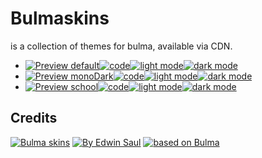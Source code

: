 # Bulmaskins
is a collection of themes for bulma, available via CDN.
-  [![ Preview default ](https://img.shields.io/badge/-default-blue)](https://saul11235.github.io/BulmaSkins?&skin=default)[![ code ](https://img.shields.io/badge/-code-white)](https://github.com/Saul11235/BulmaSkins/tree/main/skins/default)[![ light mode ](https://img.shields.io/badge/-light_mode-black)](https://saul11235.github.io/BulmaSkins?&skin=default&dark=false)[![ dark mode ](https://img.shields.io/badge/-dark_mode-black)](https://saul11235.github.io/BulmaSkins?&skin=default&dark=true)   
-  [![ Preview monoDark ](https://img.shields.io/badge/-monoDark-blue)](https://saul11235.github.io/BulmaSkins?&skin=monoDark)[![ code ](https://img.shields.io/badge/-code-white)](https://github.com/Saul11235/BulmaSkins/tree/main/skins/monoDark)[![ light mode ](https://img.shields.io/badge/-light_mode-black)](https://saul11235.github.io/BulmaSkins?&skin=monoDark&dark=false)[![ dark mode ](https://img.shields.io/badge/-dark_mode-black)](https://saul11235.github.io/BulmaSkins?&skin=monoDark&dark=true)   
-  [![ Preview school ](https://img.shields.io/badge/-school-blue)](https://saul11235.github.io/BulmaSkins?&skin=school)[![ code ](https://img.shields.io/badge/-code-white)](https://github.com/Saul11235/BulmaSkins/tree/main/skins/school)[![ light mode ](https://img.shields.io/badge/-light_mode-black)](https://saul11235.github.io/BulmaSkins?&skin=school&dark=false)[![ dark mode ](https://img.shields.io/badge/-dark_mode-black)](https://saul11235.github.io/BulmaSkins?&skin=school&dark=true)   

## Credits
[![Bulma skins](https://img.shields.io/badge/-Bulma_skins-blue)](https://saul11235.github.io/BulmaSkins/)
[![By Edwin Saul](https://img.shields.io/badge/-By_Edwin_Saul-black)](https://edwinsaul.com)
[![based on Bulma](https://img.shields.io/badge/-based_on_Bulma-red)](https://bulma.io/)